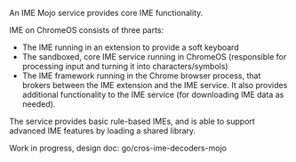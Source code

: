 An IME Mojo service provides core IME functionality.

IME on ChromeOS consists of three parts:
- The IME running in an extension to provide a soft keyboard
- The sandboxed, core IME service running in ChromeOS (responsible for
  processing input and turning it into characters/symbols)
- The IME framework running in the Chrome browser process, that brokers
  between the IME extension and the IME service. It also provides additional
  functionality to the IME service (for downloading IME data as needed).

The service provides basic rule-based IMEs, and is able to support
advanced IME features by loading a shared library.

Work in progress, design doc: go/cros-ime-decoders-mojo
